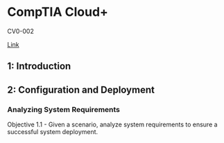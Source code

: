 # CompTIA Cloud+

CV0-002

[Link](https://lucid.app/lucidchart/2bb2d939-3a40-499b-abf3-00d17dbb0731/view?page=SG7D.gSpocZL#)

## 1: Introduction

## 2: Configuration and Deployment

### Analyzing System Requirements

Objective 1.1 - Given a scenario, analyze system requirements to ensure a successful system deployment.

